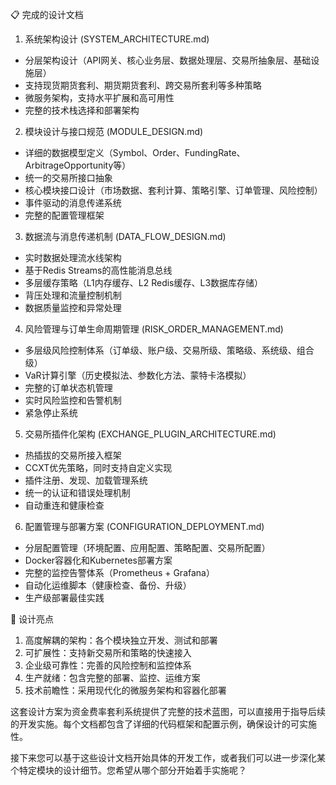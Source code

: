  📋 完成的设计文档

  1. 系统架构设计 (SYSTEM_ARCHITECTURE.md)

  - 分层架构设计（API网关、核心业务层、数据处理层、交易所抽象层、基础设施层）
  - 支持现货期货套利、期货期货套利、跨交易所套利等多种策略
  - 微服务架构，支持水平扩展和高可用性
  - 完整的技术栈选择和部署架构

  2. 模块设计与接口规范 (MODULE_DESIGN.md)

  - 详细的数据模型定义（Symbol、Order、FundingRate、ArbitrageOpportunity等）
  - 统一的交易所接口抽象
  - 核心模块接口设计（市场数据、套利计算、策略引擎、订单管理、风险控制）
  - 事件驱动的消息传递系统
  - 完整的配置管理框架

  3. 数据流与消息传递机制 (DATA_FLOW_DESIGN.md)

  - 实时数据处理流水线架构
  - 基于Redis Streams的高性能消息总线
  - 多层缓存策略（L1内存缓存、L2 Redis缓存、L3数据库存储）
  - 背压处理和流量控制机制
  - 数据质量监控和异常处理

  4. 风险管理与订单生命周期管理 (RISK_ORDER_MANAGEMENT.md)

  - 多层级风险控制体系（订单级、账户级、交易所级、策略级、系统级、组合级）
  - VaR计算引擎（历史模拟法、参数化方法、蒙特卡洛模拟）
  - 完整的订单状态机管理
  - 实时风险监控和告警机制
  - 紧急停止系统

  5. 交易所插件化架构 (EXCHANGE_PLUGIN_ARCHITECTURE.md)

  - 热插拔的交易所接入框架
  - CCXT优先策略，同时支持自定义实现
  - 插件注册、发现、加载管理系统
  - 统一的认证和错误处理机制
  - 自动重连和健康检查

  6. 配置管理与部署方案 (CONFIGURATION_DEPLOYMENT.md)

  - 分层配置管理（环境配置、应用配置、策略配置、交易所配置）
  - Docker容器化和Kubernetes部署方案
  - 完整的监控告警体系（Prometheus + Grafana）
  - 自动化运维脚本（健康检查、备份、升级）
  - 生产级部署最佳实践

  🎯 设计亮点

  1. 高度解耦的架构：各个模块独立开发、测试和部署
  2. 可扩展性：支持新交易所和策略的快速接入
  3. 企业级可靠性：完善的风险控制和监控体系
  4. 生产就绪：包含完整的部署、监控、运维方案
  5. 技术前瞻性：采用现代化的微服务架构和容器化部署

  这套设计方案为资金费率套利系统提供了完整的技术蓝图，可以直接用于指导后续的开发实施。每个文档都包含了详细的代码框架和配置示例，确保设计的可实施性。

  接下来您可以基于这些设计文档开始具体的开发工作，或者我们可以进一步深化某个特定模块的设计细节。您希望从哪个部分开始着手实施呢？
